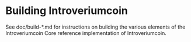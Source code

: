Building Introveriumcoin
================

See doc/build-*.md for instructions on building the various
elements of the Introveriumcoin Core reference implementation of Introveriumcoin.
